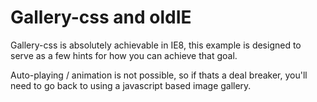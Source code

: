 # Gallery-css and oldIE

Gallery-css is absolutely achievable in IE8, this example is designed to serve as a few hints for how you can achieve that goal. 

Auto-playing / animation is not possible, so if thats a deal breaker, you'll need to go back to using a javascript based image gallery. 